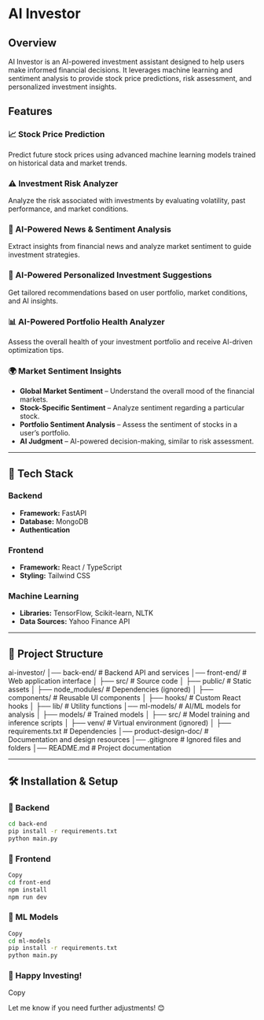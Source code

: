 # AI Investor

## Overview
AI Investor is an AI-powered investment assistant designed to help users make informed financial decisions. It leverages machine learning and sentiment analysis to provide stock price predictions, risk assessment, and personalized investment insights.

## Features

### 📈 Stock Price Prediction  
Predict future stock prices using advanced machine learning models trained on historical data and market trends.

### ⚠️ Investment Risk Analyzer  
Analyze the risk associated with investments by evaluating volatility, past performance, and market conditions.

### 📰 AI-Powered News & Sentiment Analysis  
Extract insights from financial news and analyze market sentiment to guide investment strategies.

### 🤖 AI-Powered Personalized Investment Suggestions  
Get tailored recommendations based on user portfolio, market conditions, and AI insights.

### 📊 AI-Powered Portfolio Health Analyzer  
Assess the overall health of your investment portfolio and receive AI-driven optimization tips.

### 🌍 Market Sentiment Insights  
- **Global Market Sentiment** – Understand the overall mood of the financial markets.  
- **Stock-Specific Sentiment** – Analyze sentiment regarding a particular stock.  
- **Portfolio Sentiment Analysis** – Assess the sentiment of stocks in a user’s portfolio.  
- **AI Judgment** – AI-powered decision-making, similar to risk assessment.

---

## 🚀 Tech Stack

### Backend
- **Framework:** FastAPI
- **Database:**  MongoDB
- **Authentication**

### Frontend
- **Framework:** React / TypeScript
- **Styling:** Tailwind CSS

### Machine Learning
- **Libraries:** TensorFlow, Scikit-learn, NLTK
- **Data Sources:** Yahoo Finance API

---

## 📁 Project Structure

ai-investor/
│── back-end/ # Backend API and services
│── front-end/ # Web application interface
│ ├── src/ # Source code
│ ├── public/ # Static assets
│ ├── node_modules/ # Dependencies (ignored)
│ ├── components/ # Reusable UI components
│ ├── hooks/ # Custom React hooks
│ ├── lib/ # Utility functions
│── ml-models/ # AI/ML models for analysis
│ ├── models/ # Trained models
│ ├── src/ # Model training and inference scripts
│ ├── venv/ # Virtual environment (ignored)
│ ├── requirements.txt # Dependencies
│── product-design-doc/ # Documentation and design resources
│── .gitignore # Ignored files and folders
│── README.md # Project documentation


---

## 🛠 Installation & Setup

### 🔹 Backend

```sh
cd back-end  
pip install -r requirements.txt  
python main.py  
```

### 🔹 Frontend

```sh
Copy
cd front-end  
npm install  
npm run dev  
```

### 🔹 ML Models

```sh
Copy
cd ml-models  
pip install -r requirements.txt  
python main.py  
```

### 🚀 Happy Investing!
Copy

Let me know if you need further adjustments! 😊